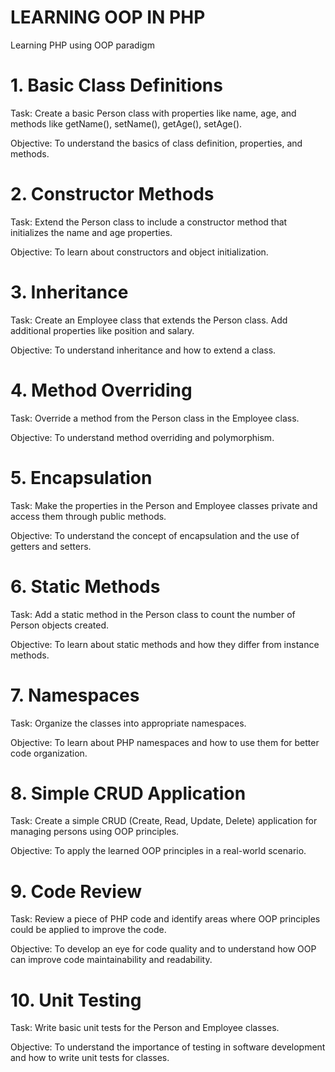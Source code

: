 # LEARNING OOP IN PHP
Learning PHP using OOP paradigm

# 1. Basic Class Definitions
Task: Create a basic Person class with properties like name, age, and methods like getName(), setName(), getAge(), setAge().

Objective: To understand the basics of class definition, properties, and methods.

# 2. Constructor Methods
Task: Extend the Person class to include a constructor method that initializes the name and age properties.

Objective: To learn about constructors and object initialization.

# 3. Inheritance
Task: Create an Employee class that extends the Person class. Add additional properties like position and salary.

Objective: To understand inheritance and how to extend a class.

# 4. Method Overriding
Task: Override a method from the Person class in the Employee class.

Objective: To understand method overriding and polymorphism.

# 5. Encapsulation
Task: Make the properties in the Person and Employee classes private and access them through public methods.

Objective: To understand the concept of encapsulation and the use of getters and setters.

# 6. Static Methods
Task: Add a static method in the Person class to count the number of Person objects created.

Objective: To learn about static methods and how they differ from instance methods.

# 7. Namespaces
Task: Organize the classes into appropriate namespaces.

Objective: To learn about PHP namespaces and how to use them for better code organization.

# 8. Simple CRUD Application
Task: Create a simple CRUD (Create, Read, Update, Delete) application for managing persons using OOP principles.

Objective: To apply the learned OOP principles in a real-world scenario.

# 9. Code Review
Task: Review a piece of PHP code and identify areas where OOP principles could be applied to improve the code.

Objective: To develop an eye for code quality and to understand how OOP can improve code maintainability and readability.

# 10. Unit Testing
Task: Write basic unit tests for the Person and Employee classes.

Objective: To understand the importance of testing in software development and how to write unit tests for classes.
